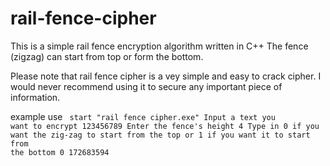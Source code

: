 # rail-fence-cipher
This is a simple rail fence encryption algorithm written in C++
The fence (zigzag) can start from top or form the bottom.

Please note that rail fence cipher is a vey simple and easy to crack cipher. I would never recommend using it to secure any important piece of information.

example use
<code>
  start "rail fence cipher.exe"
  Input a text you want to encrypt
  123456789
  Enter the fence's height
  4
  Type in 0 if you want the zig-zag to start from the top or 1 if you want it to start from the bottom
  0
  172683594
</code>  
